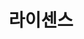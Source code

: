 ---
id: 19
title: 라이센스
caption: 각종 자격증 자료 및 무료상담
url: https://leaderscpa.com/merchant/license162/
category: Etc
device: Responsive
size: small
---